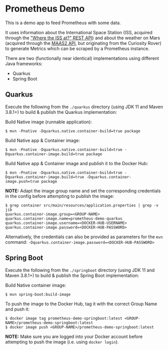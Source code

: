 # Prometheus Demo

This is a demo app to feed Prometheus with some data.

It uses information about the International Space Station (ISS, acquired through the ["Where the ISS at?" REST API](https://wheretheiss.at/w/developer)) 
and about the weather on Mars (acquired through the [MAAS2 API](https://maas2.apollorion.com/), but originating from the Curiosity Rover) 
to generate Metrics which can be scraped by a Prometheus instance.

There are two (functionally near identical) implementations using different Java frameworks:
* Quarkus
* Spring Boot

## Quarkus

Execute the following from the `./quarkus` directory (using JDK 11 and Maven 3.8.1+) to build & publish the Quarkus implementation:

Build Native image (runnable application):
```shell
$ mvn -Pnative -Dquarkus.native.container-build=true package
```

Build Native app & Container image:
```shell
$ mvn -Pnative -Dquarkus.native.container-build=true -Dquarkus.container-image.build=true package
```

Build Native app & Container image and publish it to the Docker Hub:
```shell
$ mvn -Pnative -Dquarkus.native.container-build=true -Dquarkus.container-image.build=true -Dquarkus.container-image.push=true package
```

**NOTE:** Adapt the image group name and set the corresponding credentials in the config before attempting to publish the image:
```shell
$ grep container src/main/resources/application.properties | grep -v jib
quarkus.container-image.group=<GROUP-NAME>
quarkus.container-image.name=prometheus-demo-quarkus
quarkus.container-image.username=<DOCKER-HUB-USERNAME>
quarkus.container-image.password=<DOCKER-HUB-PASSWORD>
```

Alternatively, the credentials can also be provided as parameters for the `mvn` command: 
`-Dquarkus.container-image.password=<DOCKER-HUB-PASSWORD>`


## Spring Boot

Execute the following from the `./springboot` directory (using JDK 11 and Maven 3.8.1+) to build & publish the Spring Boot implementation:

Build Native container image:

```shell
$ mvn spring-boot:build-image
```

To push the image to the Docker Hub, tag it with the correct Group Name and push it:

```shell
$ docker image tag prometheus-demo-springboot:latest <GROUP-NAME>/prometheus-demo-springboot:latest
$ docker image push <GROUP-NAME>/prometheus-demo-springboot:latest
```

**NOTE:** Make sure you are logged into your Docker account before attempting to push the image 
(i.e. using `docker login`). 
